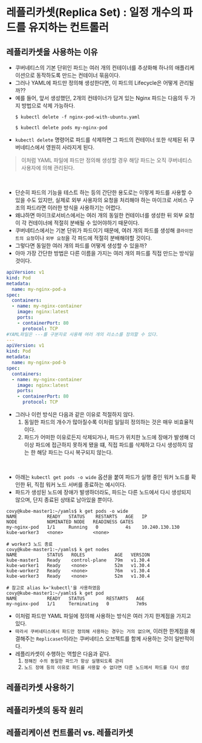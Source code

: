 # 레플리카셋(Replica Set) : 일정 개수의 파드를 유지하는 컨트롤러


## 레플리카셋을 사용하는 이유
- 쿠버네티스의 기본 단위인 파드는 여러 개의 컨테이너를 추상화해 하나의 애플리케이션으로 동작하도록 만드는 컨테이너 묶음이다.
- 그러나 YAML에 파드만 정의해 생성한다면, 이 파드의 Lifecycle은 어떻게 관리될까??
- 예를 들어, 앞서 생성했던, 2개의 컨테이너가 담겨 있는 Nginx 파드는 다음의 두 가지 방법으로 삭제 가능하다.
    ```
    $ kubectl delete -f nginx-pod-with-ubuntu.yaml

    $ kubectl delete pods my-nginx-pod
    ```
- `kubectl delete` 명령어로 파드를 삭제하면 그 파드의 컨테이너 또한 삭제된 뒤 쿠버네티스에서 영원히 사라지게 된다.

> 이처럼 YAML 파일에 파드만 정의해 생성할 경우 해당 파드는 오직 쿠버네티스 사용자에 의해 관리된다.

<br>

- 단순히 파드의 기능을 테스트 하는 등의 간단한 용도로는 이렇게 파드를 사용할 수 있을 수도 있지만, 실제로 외부 사용자의 요청을 처리해야 하는 마이크로 서비스 구조의 파드라면 이러한 방식을 사용하기는 어렵다.
- 왜냐하면 마이크로서비스에서는 여러 개의 동일한 컨테이너를 생성한 뒤 외부 요청이 각 컨테이너에 적절히 분배될 수 있어야하기 때문이다.
- 쿠버네티스에서는 기본 단위가 파드이기 때문에, 여러 개의 파드를 생성해 `클라이언트의 요청`이나 `외부 요청`을 각 파드에 적절히 분배해야할 것이다.
- 그렇다면 동일한 여러 개의 파드를 어떻게 생성할 수 있을까?
- 아마 가장 간단한 방법은 다른 이름을 가지는 여러 개의 파드를 직접 만드는 방식일 것이다.
```yaml
apiVersion: v1
kind: Pod
metadata:
  name: my-nginx-pod-a
spec:
  containers:
  - name: my-nginx-container
    image: nginx:latest
    ports:
    - containerPort: 80
      protocol: TCP
#YAML파일은 ---를 구분자로 사용해 여러 개의 리소스를 정의할 수 있다.
---
apiVersion: v1
kind: Pod
metadata:
  name: my-nginx-pod-b
spec:
  containers:
  - name: my-nginx-container
    image: nginx:latest
    ports:
    - containerPort: 80
      protocol: TCP
```
- 그러나 이런 방식은 다음과 같은 이유로 적절하지 않다.
    1. 동일한 파드의 개수가 많아질수록 이처럼 일일히 정의하는 것은 매우 비효율적이다.
    2. 파드가 어떠한 이유로든지 삭제되거나, 파드가 위치한 노드에 장애가 발생해 더 이상 파드에 접근하지 못하게 됐을 떄, 직접 파드를 삭제하고 다시 생성하지 않는 한 해당 파드는 다시 복구되지 않는다.

<br>

- 아래는 `kubectl get pods -o wide` 옵션을 붙여 파드가 실행 중인 워커 노드를 확인한 뒤, 직접 워커 노드 서버를 종료하는 예시이다.
- 파드가 생성된 노드에 장애가 발생하더라도, 파드는 다른 노드에서 다시 생성되지 않으며, 단지 종료된 상태로 남아있을 뿐이다.
```
covy@kube-master1:~/yamls$ k get pods -o wide
NAME           READY   STATUS    RESTARTS   AGE   IP               NODE           NOMINATED NODE   READINESS GATES
my-nginx-pod   1/1     Running   0          4s    10.240.130.130   kube-worker3   <none>           <none>

# worker3 노드 종료
covy@kube-master1:~/yamls$ k get nodes
NAME           STATUS   ROLES           AGE   VERSION
kube-master1   Ready    control-plane   79m   v1.30.4
kube-worker1   Ready    <none>          52m   v1.30.4
kube-worker2   Ready    <none>          76m   v1.30.4
kube-worker3   Ready    <none>          52m   v1.30.4

# 참고로 alias k='kubectl'을 사용하였음
covy@kube-master1:~/yamls$ k get pod
NAME           READY   STATUS        RESTARTS   AGE
my-nginx-pod   1/1     Terminating   0          7m9s
```
- 이처럼 파드만 YAML 파일에 정의해 사용하는 방식은 여러 가지 한계점을 가지고 있다.
- `따라서 쿠버네티스에서 파드만 정의해 사용하는 경우는 거의 없으며`, 이러한 한계점을 해결해주는 `Replicaset`이라는 쿠버네티스 오브젝트를 함께 사용하는 것이 일반적이다.
- 레플리카셋이 수행하는 역할은 다음과 같다.
    1. `정해진 수의 동일한 파드가 항상 실행되도록 관리`
    2. `노드 장애 등의 이유로 파드를 사용할 수 없다면 다른 노드에서 파드를 다시 생성`




## 레플리카셋 사용하기
## 레플리카셋의 동작 원리
## 레플리케이션 컨트롤러 vs. 레플리카셋